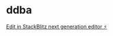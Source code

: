 # ddba

[Edit in StackBlitz next generation editor ⚡️](https://stackblitz.com/~/github.com/BulletHCS/ddba)
